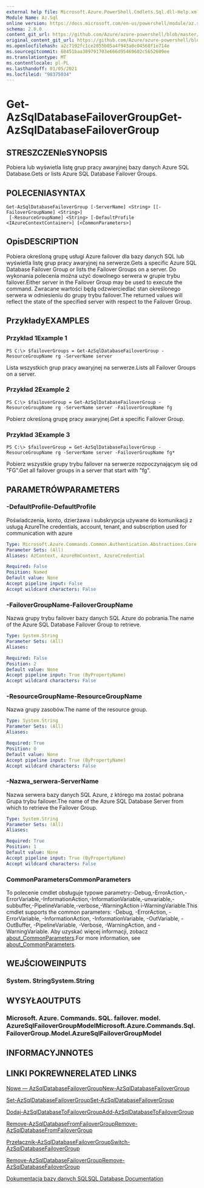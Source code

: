 ```yaml
---
external help file: Microsoft.Azure.PowerShell.Cmdlets.Sql.dll-Help.xml
Module Name: Az.Sql
online version: https://docs.microsoft.com/en-us/powershell/module/az.sql/get-azsqldatabasefailovergroup
schema: 2.0.0
content_git_url: https://github.com/Azure/azure-powershell/blob/master/src/Sql/Sql/help/Get-AzSqlDatabaseFailoverGroup.md
original_content_git_url: https://github.com/Azure/azure-powershell/blob/master/src/Sql/Sql/help/Get-AzSqlDatabaseFailoverGroup.md
ms.openlocfilehash: a2c7192fc1ce2055b05a4f943a0c04560f1e714e
ms.sourcegitcommit: 68451baa389791703e666d95469602c5652609ee
ms.translationtype: MT
ms.contentlocale: pl-PL
ms.lasthandoff: 01/05/2021
ms.locfileid: "98375034"
---
```

# <span data-ttu-id="8c73c-101">Get-AzSqlDatabaseFailoverGroup</span><span class="sxs-lookup"><span data-stu-id="8c73c-101">Get-AzSqlDatabaseFailoverGroup</span></span>

## <span data-ttu-id="8c73c-102">STRESZCZENIe</span><span class="sxs-lookup"><span data-stu-id="8c73c-102">SYNOPSIS</span></span>
<span data-ttu-id="8c73c-103">Pobiera lub wyświetla listę grup pracy awaryjnej bazy danych Azure SQL Database.</span><span class="sxs-lookup"><span data-stu-id="8c73c-103">Gets or lists Azure SQL Database Failover Groups.</span></span>

## <span data-ttu-id="8c73c-104">POLECENIA</span><span class="sxs-lookup"><span data-stu-id="8c73c-104">SYNTAX</span></span>

```
Get-AzSqlDatabaseFailoverGroup [-ServerName] <String> [[-FailoverGroupName] <String>]
 [-ResourceGroupName] <String> [-DefaultProfile <IAzureContextContainer>] [<CommonParameters>]
```

## <span data-ttu-id="8c73c-105">Opis</span><span class="sxs-lookup"><span data-stu-id="8c73c-105">DESCRIPTION</span></span>
<span data-ttu-id="8c73c-106">Pobiera określoną grupę usługi Azure failover dla bazy danych SQL lub wyświetla listę grup pracy awaryjnej na serwerze.</span><span class="sxs-lookup"><span data-stu-id="8c73c-106">Gets a specific Azure SQL Database Failover Group or lists the Failover Groups on a server.</span></span>
<span data-ttu-id="8c73c-107">Do wykonania polecenia można użyć dowolnego serwera w grupie trybu failover.</span><span class="sxs-lookup"><span data-stu-id="8c73c-107">Either server in the Failover Group may be used to execute the command.</span></span> <span data-ttu-id="8c73c-108">Zwracane wartości będą odzwierciedlać stan określonego serwera w odniesieniu do grupy trybu failover.</span><span class="sxs-lookup"><span data-stu-id="8c73c-108">The returned values will reflect the state of the specified server with respect to the Failover Group.</span></span>

## <span data-ttu-id="8c73c-109">Przykłady</span><span class="sxs-lookup"><span data-stu-id="8c73c-109">EXAMPLES</span></span>

### <span data-ttu-id="8c73c-110">Przykład 1</span><span class="sxs-lookup"><span data-stu-id="8c73c-110">Example 1</span></span>
```
PS C:\> $failoverGroups = Get-AzSqlDatabaseFailoverGroup -ResourceGroupName rg -ServerName server
```

<span data-ttu-id="8c73c-111">Lista wszystkich grup pracy awaryjnej na serwerze.</span><span class="sxs-lookup"><span data-stu-id="8c73c-111">Lists all Failover Groups on a server.</span></span>

### <span data-ttu-id="8c73c-112">Przykład 2</span><span class="sxs-lookup"><span data-stu-id="8c73c-112">Example 2</span></span>
```
PS C:\> $failoverGroup = Get-AzSqlDatabaseFailoverGroup -ResourceGroupName rg -ServerName server -FailoverGroupName fg
```

<span data-ttu-id="8c73c-113">Pobierz określoną grupę pracy awaryjnej.</span><span class="sxs-lookup"><span data-stu-id="8c73c-113">Get a specific Failover Group.</span></span>

### <span data-ttu-id="8c73c-114">Przykład 3</span><span class="sxs-lookup"><span data-stu-id="8c73c-114">Example 3</span></span>
```
PS C:\> $failoverGroup = Get-AzSqlDatabaseFailoverGroup -ResourceGroupName rg -ServerName server -FailoverGroupName fg*
```

<span data-ttu-id="8c73c-115">Pobierz wszystkie grupy trybu failover na serwerze rozpoczynającym się od "FG".</span><span class="sxs-lookup"><span data-stu-id="8c73c-115">Get all failover groups in a server that start with "fg".</span></span>

## <span data-ttu-id="8c73c-116">PARAMETRÓW</span><span class="sxs-lookup"><span data-stu-id="8c73c-116">PARAMETERS</span></span>

### <span data-ttu-id="8c73c-117">-DefaultProfile</span><span class="sxs-lookup"><span data-stu-id="8c73c-117">-DefaultProfile</span></span>
<span data-ttu-id="8c73c-118">Poświadczenia, konto, dzierżawa i subskrypcja używane do komunikacji z usługą Azure</span><span class="sxs-lookup"><span data-stu-id="8c73c-118">The credentials, account, tenant, and subscription used for communication with azure</span></span>

```yaml
Type: Microsoft.Azure.Commands.Common.Authentication.Abstractions.Core.IAzureContextContainer
Parameter Sets: (All)
Aliases: AzContext, AzureRmContext, AzureCredential

Required: False
Position: Named
Default value: None
Accept pipeline input: False
Accept wildcard characters: False
```

### <span data-ttu-id="8c73c-119">-FailoverGroupName</span><span class="sxs-lookup"><span data-stu-id="8c73c-119">-FailoverGroupName</span></span>
<span data-ttu-id="8c73c-120">Nazwa grupy trybu failover bazy danych SQL Azure do pobrania.</span><span class="sxs-lookup"><span data-stu-id="8c73c-120">The name of the Azure SQL Database Failover Group to retrieve.</span></span>

```yaml
Type: System.String
Parameter Sets: (All)
Aliases:

Required: False
Position: 2
Default value: None
Accept pipeline input: True (ByPropertyName)
Accept wildcard characters: False
```

### <span data-ttu-id="8c73c-121">-ResourceGroupName</span><span class="sxs-lookup"><span data-stu-id="8c73c-121">-ResourceGroupName</span></span>
<span data-ttu-id="8c73c-122">Nazwa grupy zasobów.</span><span class="sxs-lookup"><span data-stu-id="8c73c-122">The name of the resource group.</span></span>

```yaml
Type: System.String
Parameter Sets: (All)
Aliases:

Required: True
Position: 0
Default value: None
Accept pipeline input: True (ByPropertyName)
Accept wildcard characters: False
```

### <span data-ttu-id="8c73c-123">-Nazwa_serwera</span><span class="sxs-lookup"><span data-stu-id="8c73c-123">-ServerName</span></span>
<span data-ttu-id="8c73c-124">Nazwa serwera bazy danych SQL Azure, z którego ma zostać pobrana Grupa trybu failover.</span><span class="sxs-lookup"><span data-stu-id="8c73c-124">The name of the Azure SQL Database Server from which to retrieve the Failover Group.</span></span>

```yaml
Type: System.String
Parameter Sets: (All)
Aliases:

Required: True
Position: 1
Default value: None
Accept pipeline input: True (ByPropertyName)
Accept wildcard characters: False
```

### <span data-ttu-id="8c73c-125">CommonParameters</span><span class="sxs-lookup"><span data-stu-id="8c73c-125">CommonParameters</span></span>
<span data-ttu-id="8c73c-126">To polecenie cmdlet obsługuje typowe parametry:-Debug,-ErrorAction,-ErrorVariable,-InformationAction,-InformationVariable,-unvariable,-subbuffer,-PipelineVariable,-verbose,-WarningAction i-WarningVariable.</span><span class="sxs-lookup"><span data-stu-id="8c73c-126">This cmdlet supports the common parameters: -Debug, -ErrorAction, -ErrorVariable, -InformationAction, -InformationVariable, -OutVariable, -OutBuffer, -PipelineVariable, -Verbose, -WarningAction, and -WarningVariable.</span></span> <span data-ttu-id="8c73c-127">Aby uzyskać więcej informacji, zobacz [about_CommonParameters](http://go.microsoft.com/fwlink/?LinkID=113216).</span><span class="sxs-lookup"><span data-stu-id="8c73c-127">For more information, see [about_CommonParameters](http://go.microsoft.com/fwlink/?LinkID=113216).</span></span>

## <span data-ttu-id="8c73c-128">WEJŚCIOWE</span><span class="sxs-lookup"><span data-stu-id="8c73c-128">INPUTS</span></span>

### <span data-ttu-id="8c73c-129">System. String</span><span class="sxs-lookup"><span data-stu-id="8c73c-129">System.String</span></span>

## <span data-ttu-id="8c73c-130">WYSYŁA</span><span class="sxs-lookup"><span data-stu-id="8c73c-130">OUTPUTS</span></span>

### <span data-ttu-id="8c73c-131">Microsoft. Azure. Commands. SQL. failover. model. AzureSqlFailoverGroupModel</span><span class="sxs-lookup"><span data-stu-id="8c73c-131">Microsoft.Azure.Commands.Sql.FailoverGroup.Model.AzureSqlFailoverGroupModel</span></span>

## <span data-ttu-id="8c73c-132">INFORMACYJN</span><span class="sxs-lookup"><span data-stu-id="8c73c-132">NOTES</span></span>

## <span data-ttu-id="8c73c-133">LINKI POKREWNE</span><span class="sxs-lookup"><span data-stu-id="8c73c-133">RELATED LINKS</span></span>

[<span data-ttu-id="8c73c-134">Nowe — AzSqlDatabaseFailoverGroup</span><span class="sxs-lookup"><span data-stu-id="8c73c-134">New-AzSqlDatabaseFailoverGroup</span></span>](./New-AzSqlDatabaseFailoverGroup.md)

[<span data-ttu-id="8c73c-135">Set-AzSqlDatabaseFailoverGroup</span><span class="sxs-lookup"><span data-stu-id="8c73c-135">Set-AzSqlDatabaseFailoverGroup</span></span>](./Set-AzSqlDatabaseFailoverGroup.md)

[<span data-ttu-id="8c73c-136">Dodaj-AzSqlDatabaseToFailoverGroup</span><span class="sxs-lookup"><span data-stu-id="8c73c-136">Add-AzSqlDatabaseToFailoverGroup</span></span>](./Add-AzSqlDatabaseToFailoverGroup.md)

[<span data-ttu-id="8c73c-137">Remove-AzSqlDatabaseFromFailoverGroup</span><span class="sxs-lookup"><span data-stu-id="8c73c-137">Remove-AzSqlDatabaseFromFailoverGroup</span></span>](./Remove-AzSqlDatabaseFromFailoverGroup.md)

[<span data-ttu-id="8c73c-138">Przełącznik-AzSqlDatabaseFailoverGroup</span><span class="sxs-lookup"><span data-stu-id="8c73c-138">Switch-AzSqlDatabaseFailoverGroup</span></span>](./Switch-AzSqlDatabaseFailoverGroup.md)

[<span data-ttu-id="8c73c-139">Remove-AzSqlDatabaseFailoverGroup</span><span class="sxs-lookup"><span data-stu-id="8c73c-139">Remove-AzSqlDatabaseFailoverGroup</span></span>](./Remove-AzSqlDatabaseFailoverGroup.md)

[<span data-ttu-id="8c73c-140">Dokumentacja bazy danych SQL</span><span class="sxs-lookup"><span data-stu-id="8c73c-140">SQL Database Documentation</span></span>](https://docs.microsoft.com/azure/sql-database/)
